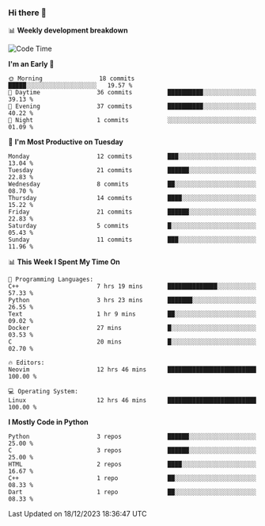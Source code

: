 ### Hi there 👋

📊 **Weekly development breakdown**
<!--START_SECTION:waka-->
![Code Time](http://img.shields.io/badge/Code%20Time-29%20hrs%2054%20mins-blue)

**I'm an Early 🐤** 

```text
🌞 Morning                18 commits          █████░░░░░░░░░░░░░░░░░░░░   19.57 % 
🌆 Daytime                36 commits          ██████████░░░░░░░░░░░░░░░   39.13 % 
🌃 Evening                37 commits          ██████████░░░░░░░░░░░░░░░   40.22 % 
🌙 Night                  1 commits           ░░░░░░░░░░░░░░░░░░░░░░░░░   01.09 % 
```
📅 **I'm Most Productive on Tuesday** 

```text
Monday                   12 commits          ███░░░░░░░░░░░░░░░░░░░░░░   13.04 % 
Tuesday                  21 commits          ██████░░░░░░░░░░░░░░░░░░░   22.83 % 
Wednesday                8 commits           ██░░░░░░░░░░░░░░░░░░░░░░░   08.70 % 
Thursday                 14 commits          ████░░░░░░░░░░░░░░░░░░░░░   15.22 % 
Friday                   21 commits          ██████░░░░░░░░░░░░░░░░░░░   22.83 % 
Saturday                 5 commits           █░░░░░░░░░░░░░░░░░░░░░░░░   05.43 % 
Sunday                   11 commits          ███░░░░░░░░░░░░░░░░░░░░░░   11.96 % 
```


📊 **This Week I Spent My Time On** 

```text
💬 Programming Languages: 
C++                      7 hrs 19 mins       ██████████████░░░░░░░░░░░   57.33 % 
Python                   3 hrs 23 mins       ███████░░░░░░░░░░░░░░░░░░   26.55 % 
Text                     1 hr 9 mins         ██░░░░░░░░░░░░░░░░░░░░░░░   09.02 % 
Docker                   27 mins             █░░░░░░░░░░░░░░░░░░░░░░░░   03.53 % 
C                        20 mins             █░░░░░░░░░░░░░░░░░░░░░░░░   02.70 % 

🔥 Editors: 
Neovim                   12 hrs 46 mins      █████████████████████████   100.00 % 

💻 Operating System: 
Linux                    12 hrs 46 mins      █████████████████████████   100.00 % 
```

**I Mostly Code in Python** 

```text
Python                   3 repos             ██████░░░░░░░░░░░░░░░░░░░   25.00 % 
C                        3 repos             ██████░░░░░░░░░░░░░░░░░░░   25.00 % 
HTML                     2 repos             ████░░░░░░░░░░░░░░░░░░░░░   16.67 % 
C++                      1 repo              ██░░░░░░░░░░░░░░░░░░░░░░░   08.33 % 
Dart                     1 repo              ██░░░░░░░░░░░░░░░░░░░░░░░   08.33 % 
```




 Last Updated on 18/12/2023 18:36:47 UTC
<!--END_SECTION:waka-->
<!--
**R-enanVieira/R-enanVieira** is a ✨ _special_ ✨ repository because its `README.md` (this file) appears on your GitHub profile.

Here are some ideas to get you started:

- 🔭 I’m currently working on ...
- 🌱 I’m currently learning ...
- 👯 I’m looking to collaborate on ...
- 🤔 I’m looking for help with ...
- 💬 Ask me about ...
- 📫 How to reach me: ...
- 😄 Pronouns: ...
- ⚡ Fun fact: ...
-->
